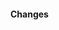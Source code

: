 #### Changes
<!-- Please include a summary of the change and which issue is fixed. -->
<!-- Please also include relevant motivation and context. -->
<!-- List any dependencies that are required for this change. -->
